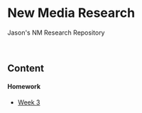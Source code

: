 # New Media Research

Jason's NM Research Repository

<br>

## Content

#### Homework

* [Week 3](homework/02.07.answers.md)
